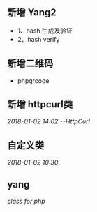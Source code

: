 
## 新增 Yang2
* 1、hash 生成及验证
* 2、hash verify

## 新增二维码
* phpqrcode


## 新增 httpcurl类
*2018-01-02 14:02 --HttpCurl*

## 自定义类
*2018-01-02 10:30*

## yang
*class for php*
